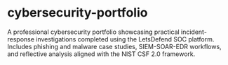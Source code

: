 # cybersecurity-portfolio
A professional cybersecurity portfolio showcasing practical incident-response investigations completed using the LetsDefend SOC platform. Includes phishing and malware case studies, SIEM-SOAR-EDR workflows, and reflective analysis aligned with the NIST CSF 2.0 framework.

